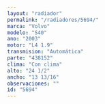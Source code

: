 ```yaml
---
layout: "radiador"
permalink: "/radiadores/5694/"
marca: "Volvo"
modelo: "S40"
ano: "2003"
motor: "L4 1.9"
transmision: "Automática"
parte: "438152"
clima: "Con clima"
alto: "24 1/2"
ancho: "13 13/16"
observaciones: ""
id: "5694"
---
```


